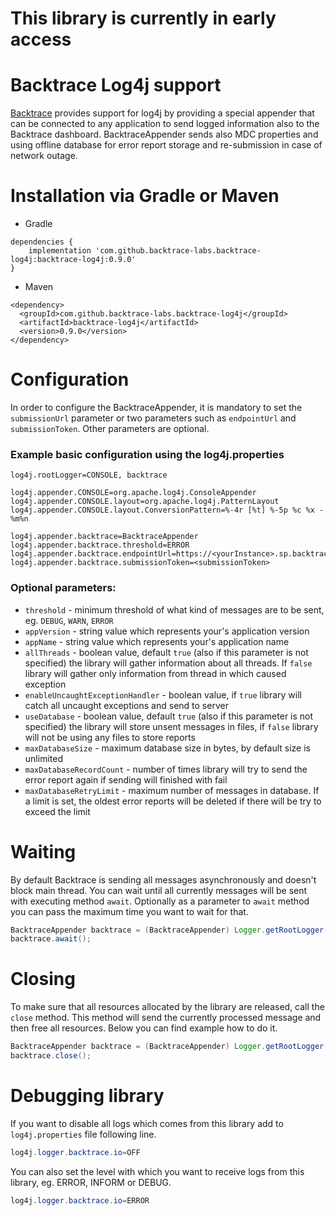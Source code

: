 # This library is currently in early access

# Backtrace Log4j support
[Backtrace](http://backtrace.io/) provides support for log4j by providing a special appender that can be connected to any application to send logged information also to the Backtrace dashboard. BacktraceAppender sends also MDC properties and using offline database for error report storage and re-submission in case of network outage. 

# Installation via Gradle or Maven<a name="installation"></a>
* Gradle
```
dependencies {
    implementation 'com.github.backtrace-labs.backtrace-log4j:backtrace-log4j:0.9.0'
}
```

* Maven
```
<dependency>
  <groupId>com.github.backtrace-labs.backtrace-log4j</groupId>
  <artifactId>backtrace-log4j</artifactId>
  <version>0.9.0</version>
</dependency>
```


# Configuration

In order to configure the BacktraceAppender, it is mandatory to set the `submissionUrl` parameter or two parameters such as `endpointUrl` and `submissionToken`. Other parameters are optional.

### Example basic configuration using the log4j.properties
```
log4j.rootLogger=CONSOLE, backtrace

log4j.appender.CONSOLE=org.apache.log4j.ConsoleAppender
log4j.appender.CONSOLE.layout=org.apache.log4j.PatternLayout
log4j.appender.CONSOLE.layout.ConversionPattern=%-4r [%t] %-5p %c %x - %m%n

log4j.appender.backtrace=BacktraceAppender
log4j.appender.backtrace.threshold=ERROR
log4j.appender.backtrace.endpointUrl=https://<yourInstance>.sp.backtrace.io:6098/
log4j.appender.backtrace.submissionToken=<submissionToken>
```

### Optional parameters:
- `threshold` - minimum threshold of what kind of messages are to be sent, eg. `DEBUG`, `WARN`, `ERROR`
- `appVersion` - string value which represents your's application version
- `appName` - string value which represents your's application name
- `allThreads` - boolean value, default `true` (also if this parameter is not specified) the library will gather information about all threads. If `false` library will gather only information from thread in which caused exception
- `enableUncaughtExceptionHandler` - boolean value, if `true` library will catch all uncaught exceptions and send to server
- `useDatabase` - boolean value, default `true` (also if this parameter is not specified) the library will store unsent messages in files, if `false` library will not be using any files to store reports
- `maxDatabaseSize` - maximum database size in bytes, by default size is unlimited
- `maxDatabaseRecordCount` - number of times library will try to send the error report again if sending will finished with fail
- `maxDatabaseRetryLimit` - maximum number of messages in database. If a limit is set, the oldest error reports will be deleted if there will be try to exceed the limit


# Waiting 
By default Backtrace is sending all messages asynchronously and doesn't block main thread. You can wait until all currently messages will be sent with executing method `await`. Optionally as a parameter to `await` method you can pass the maximum time you want to wait for that.

```java
BacktraceAppender backtrace = (BacktraceAppender) Logger.getRootLogger().getAppender("backtrace");
backtrace.await();
```

# Closing 
To make sure that all resources allocated by the library are released, call the `close` method. This method will send the currently processed message and then free all resources. Below you can find example how to do it.

```java
BacktraceAppender backtrace = (BacktraceAppender) Logger.getRootLogger().getAppender("backtrace");
backtrace.close();
```

# Debugging library
If you want to disable all logs which comes from this library add to `log4j.properties` file following line.
```java
log4j.logger.backtrace.io=OFF
```

You can also set the level with which you want to receive logs from this library, eg. ERROR, INFORM or DEBUG.
```java
log4j.logger.backtrace.io=ERROR
```